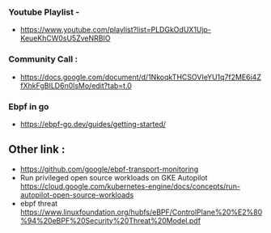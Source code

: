 
### Youtube Playlist - 
- https://www.youtube.com/playlist?list=PLDGkOdUX1Ujp-KeueKhCW0sU5ZveNRBIO

### Community Call : 
- https://docs.google.com/document/d/1NkoqkTHCSOVIeYU1q7f2ME6i4ZfXhkFgBILD6n0lsMo/edit?tab=t.0

### Ebpf in go 
- https://ebpf-go.dev/guides/getting-started/

## Other link : 
- https://github.com/google/ebpf-transport-monitoring
- Run privileged open source workloads on GKE Autopilot https://cloud.google.com/kubernetes-engine/docs/concepts/run-autopilot-open-source-workloads
- ebpf threat https://www.linuxfoundation.org/hubfs/eBPF/ControlPlane%20%E2%80%94%20eBPF%20Security%20Threat%20Model.pdf

